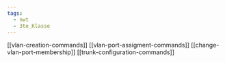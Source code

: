 ```yaml
---
tags:
  - nwt
  - 3te_Klasse
---
```

[[vlan-creation-commands]]
[[vlan-port-assigment-commands]]
[[change-vlan-port-membership]]
[[trunk-configuration-commands]]